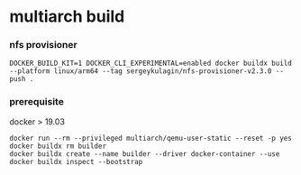 # multiarch build

### nfs provisioner
``DOCKER_BUILD_KIT=1 DOCKER_CLI_EXPERIMENTAL=enabled docker buildx build --platform linux/arm64 --tag sergeykulagin/nfs-provisioner-v2.3.0 --push .``

### prerequisite
docker > 19.03
```shell script
docker run --rm --privileged multiarch/qemu-user-static --reset -p yes
docker buildx rm builder
docker buildx create --name builder --driver docker-container --use
docker buildx inspect --bootstrap
```